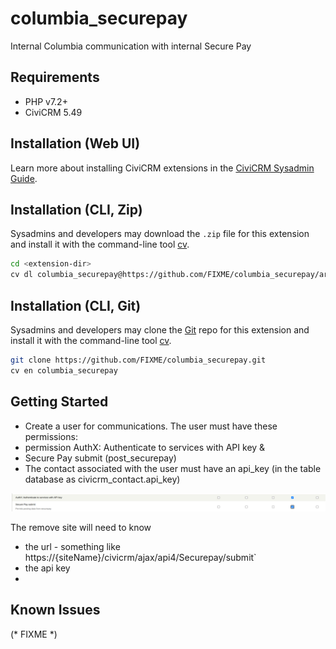 # columbia_securepay

Internal Columbia communication with internal Secure Pay

## Requirements

* PHP v7.2+
* CiviCRM 5.49

## Installation (Web UI)

Learn more about installing CiviCRM extensions in the [CiviCRM Sysadmin Guide](https://docs.civicrm.org/sysadmin/en/latest/customize/extensions/).

## Installation (CLI, Zip)

Sysadmins and developers may download the `.zip` file for this extension and
install it with the command-line tool [cv](https://github.com/civicrm/cv).

```bash
cd <extension-dir>
cv dl columbia_securepay@https://github.com/FIXME/columbia_securepay/archive/master.zip
```

## Installation (CLI, Git)

Sysadmins and developers may clone the [Git](https://en.wikipedia.org/wiki/Git) repo for this extension and
install it with the command-line tool [cv](https://github.com/civicrm/cv).

```bash
git clone https://github.com/FIXME/columbia_securepay.git
cv en columbia_securepay
```

## Getting Started

- Create a user for communications. The user must have these  permissions:
- permission AuthX: Authenticate to services with API key &
- Secure Pay submit (post_securepay)
- The contact associated with the user must have an api_key (in the table database as civicrm_contact.api_key)

![img.png](img.png)

The remove site will need to know
- the url - something like https://{siteName}/civicrm/ajax/api4/Securepay/submit`
- the api key
-

## Known Issues

(* FIXME *)
